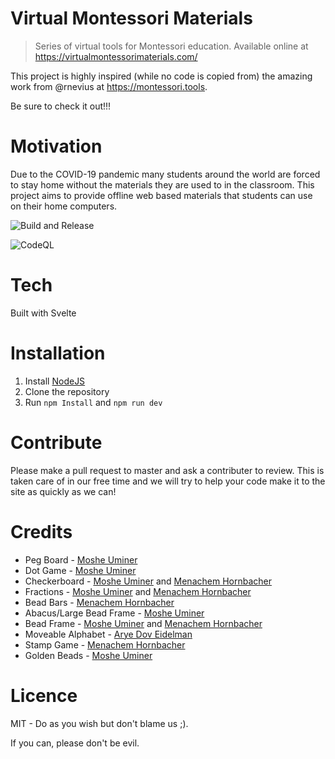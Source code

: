 # Virtual Montessori Materials

> Series of virtual tools for Montessori education. Available online at https://virtualmontessorimaterials.com/

This project is highly inspired (while no code is copied from) the amazing work from @rnevius at https://montessori.tools.

Be sure to check it out!!!

# Motivation

Due to the COVID-19 pandemic many students around the world are forced to stay home without the materials they are used to in the classroom. This project aims to provide offline web based materials that students can use on their home computers.

![Build and Release](https://github.com/Virtual-Montessori/montessori-tools/workflows/Build%20and%20Release/badge.svg?branch=master)

![CodeQL](https://github.com/Virtual-Montessori/montessori-tools/workflows/CodeQL/badge.svg?branch=master)

# Tech

Built with Svelte

# Installation

1. Install [NodeJS](https://nodejs.org/en/)
2. Clone the repository
3. Run `npm Install` and `npm run dev`

# Contribute

Please make a pull request to master and ask a contributer to review. This is taken care of in our free time and we will try to help your code make it to the site as quickly as we can!

# Credits

- Peg Board - [Moshe Uminer][1]
- Dot Game - [Moshe Uminer][1]
- Checkerboard - [Moshe Uminer][1] and [Menachem Hornbacher][2]
- Fractions - [Moshe Uminer][1] and [Menachem Hornbacher][2]
- Bead Bars - [Menachem Hornbacher][2]
- Abacus/Large Bead Frame - [Moshe Uminer][1]
- Bead Frame - [Moshe Uminer][1] and [Menachem Hornbacher][2]
- Moveable Alphabet - [Arye Dov Eidelman][3]
- Stamp Game - [Menachem Hornbacher][2]
- Golden Beads - [Moshe Uminer][1]

# Licence

MIT - Do as you wish but don't blame us ;).

If you can, please don't be evil.

[1]: https://github.com/mosheduminer
[2]: https://github.com/mhornbacher
[3]: https://github.com/arye-dov-eidelman
